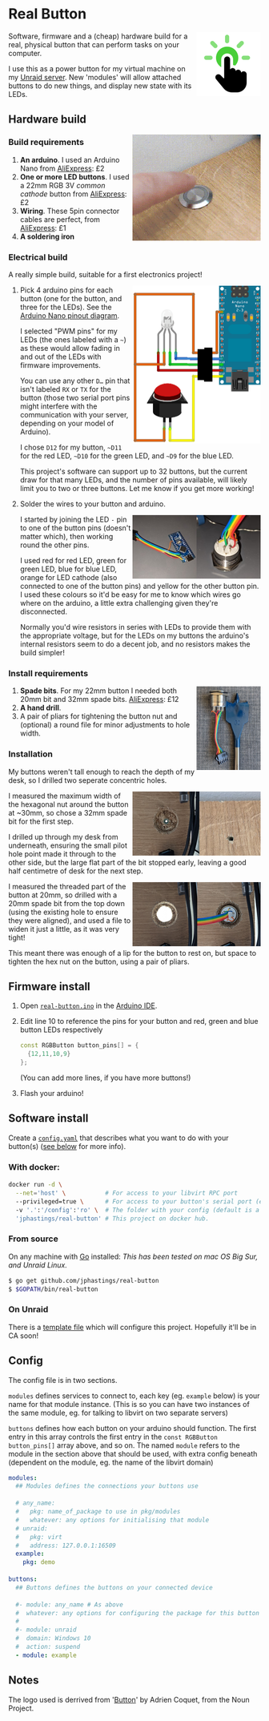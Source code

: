 # Real Button

<img src="docs/logo.png" height="128" align="right"/>

Software, firmware and a (cheap) hardware build for a real, physical button that can perform tasks on your computer.

I use this as a power button for my virtual machine on my [Unraid server](https://unraid.net/). New 'modules' will allow attached buttons to do new things, and display new state with its LEDs.

## Hardware build

<img src="docs/img/button.gif" width="256" align="right"/>

### Build requirements

1. **An arduino**. I used an Arduino Nano from [AliExpress](https://www.aliexpress.com/item/4000579100527.html): £2
2. **One or more LED buttons**. I used a 22mm RGB 3V _common cathode_ button from [AliExpress](https://www.aliexpress.com/item/1005001868784089.html): £2
3. **Wiring**. These 5pin connector cables are perfect, from [AliExpress](https://www.aliexpress.com/item/1005002134761830.html): £1
4. **A soldering iron**

### Electrical build 

A really simple build, suitable for a first electronics project!

<a href="./docs/hardware/arduino-nano.fzz"><img src="docs/hardware/arduino-nano.png" width="256" align="right"/></a>

1. Pick 4 arduino pins for each button (one for the button, and three for the LEDs). See the [Arduino Nano pinout diagram](https://content.arduino.cc/assets/Pinout-NANO_latest.pdf).

    I selected "PWM pins" for my LEDs (the ones labeled with a `~`) as these would allow fading in and out of the LEDs with firmware improvements.

    You can use any other `D…` pin that isn't labeled `RX` or `TX` for the button (those two serial port pins might interfere with the communication with your server, depending on your model of Arduino).
    
    I chose `D12` for my button, `~D11` for the red LED, `~D10` for the green LED, and `~D9` for the blue LED.
    
    This project's software can support up to 32 buttons, but the current draw for that many LEDs, and the number of pins available, will likely limit you to two or three buttons. Let me know if you get more working!


2. Solder the wires to your button and arduino.
   
    <img src="docs/img/button-soldered.jpg" align="right" width="128"/>
    <img src="docs/img/arduino.jpg" align="right" width="128"/>
   
    I started by joining the LED `-` pin to one of the button pins (doesn't matter which), then working round the other pins.
    
    I used red for red LED, green for green LED, blue for blue LED, orange for LED cathode (also connected to one of the button pins) and yellow for the other button pin. I used these colours so it'd be easy for me to know which wires go where on the arduino, a little extra challenging given they're disconnected.
    
    Normally you'd wire resistors in series with LEDs to provide them with the appropriate voltage, but for the LEDs on my buttons the arduino's internal resistors seem to do a decent job, and no resistors makes the build simpler!


### Install requirements

<img src="docs/img/drill-bit.jpg" align="right" width="128" />

1. **Spade bits**. For my 22mm button I needed both 20mm bit and 32mm spade bits. [AliExpress](https://www.aliexpress.com/item/32858936654.html): £12
2. **A hand drill**.
3. A pair of pliars for tightening the button nut and (optional) a round file for minor adjustments to hole width.

### Installation

My buttons weren't tall enough to reach the depth of my desk, so I drilled two seperate concentric holes.

<img src="docs/img/first-hole.jpg" align="right" width="256" />

I measured the maximum width of the hexagonal nut around the button at ~30mm, so chose a 32mm spade bit for the first step.

I drilled up through my desk from underneath, ensuring the small pilot hole point made it through to the other side, but the large flat part of the bit stopped early, leaving a good half centimetre of desk for the next step.

<img src="docs/img/final-hole.jpg" align="right" width="256" />

I measured the threaded part of the button at 20mm, so drilled with a 20mm spade bit from the top down (using the existing hole to ensure they were aligned), and used a file to widen it just a little, as it was very tight!

This meant there was enough of a lip for the button to rest on, but space to tighten the hex nut on the button, using a pair of pliars.

## Firmware install

1. Open [`real-button.ino`](./real-button.ino) in the [Arduino IDE](https://www.arduino.cc/en/main/OldSoftwareReleases).
2. Edit line 10 to reference the pins for your button and red, green and blue button LEDs respectively

    ```c++
    const RGBButton button_pins[] = {
      {12,11,10,9}
    };
    ```
    
   (You can add more lines, if you have more buttons!)
3. Flash your arduino! 

## Software install

Create a [`config.yaml`](./config.yaml) that describes what you want to do with your button(s) ([see below](#config) for more info).

### With docker:
```bash
docker run -d \
  --net='host' \           # For access to your libvirt RPC port
  --privileged=true \      # For access to your button's serial port (eg. /dev/ttyUSB0)
  -v '.':'/config':'ro' \  # The folder with your config (default is a demo)
  'jphastings/real-button' # This project on docker hub.
```

### From source
On any machine with [Go](https://golang.org) installed:
*This has been tested on mac OS Big Sur, and Unraid Linux.*
```bash
$ go get github.com/jphastings/real-button
$ $GOPATH/bin/real-button
```

### On Unraid

There is a [template file](./templates/real-button.xml) which will configure this project. Hopefully it'll be in CA soon!

## Config

The config file is in two sections.

`modules` defines services to connect to, each key (eg. `example` below) is your name for that module instance. (This is so you can have two instances of the same module, eg. for talking to libvirt on two separate servers)

`buttons` defines how each button on your arduino should function. The first entry in this array controls the first entry in the `const RGBButton button_pins[]` array above, and so on. The named `module` refers to the module in the section above that should be used, with extra config beneath (dependent on the module, eg. the name of the libvirt domain) 

```yaml
modules:
  ## Modules defines the connections your buttons use

  # any_name:
  #   pkg: name_of_package to use in pkg/modules
  #   whatever: any options for initialising that module
  # unraid:
  #   pkg: virt
  #   address: 127.0.0.1:16509
  example:
    pkg: demo

buttons:
  ## Buttons defines the buttons on your connected device

  #- module: any_name # As above
  #  whatever: any options for configuring the package for this button
  #
  #- module: unraid
  #  domain: Windows 10
  #  action: suspend
  - module: example
```

## Notes

The logo used is derrived from '[Button](https://thenounproject.com/search/?q=button&i=2211256)' by Adrien Coquet, from the Noun Project.
